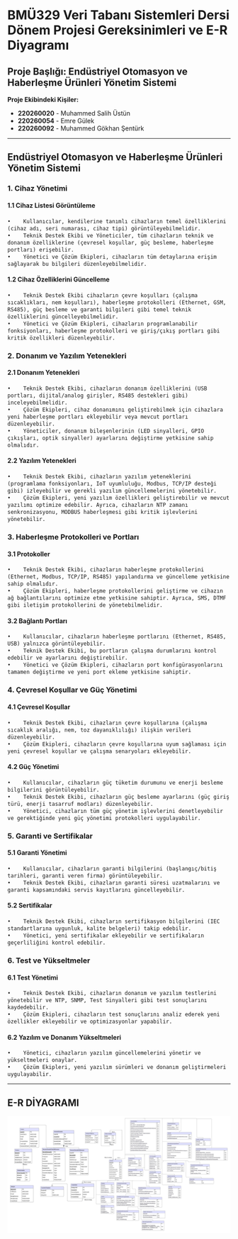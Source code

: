 # BMÜ329 Veri Tabanı Sistemleri Dersi Dönem Projesi Gereksinimleri ve E-R Diyagramı

## Proje Başlığı: Endüstriyel Otomasyon ve Haberleşme Ürünleri Yönetim Sistemi

**Proje Ekibindeki Kişiler:**
- **220260020** - Muhammed Salih Üstün
- **220260054** - Emre Gülek
- **220260092** - Muhammed Gökhan Şentürk

---

## Endüstriyel Otomasyon ve Haberleşme Ürünleri Yönetim Sistemi

### 1. Cihaz Yönetimi


#### 1.1 Cihaz Listesi Görüntüleme

    •    Kullanıcılar, kendilerine tanımlı cihazların temel özelliklerini (cihaz adı, seri numarası, cihaz tipi) görüntüleyebilmelidir.
    •    Teknik Destek Ekibi ve Yöneticiler, tüm cihazların teknik ve donanım özelliklerine (çevresel koşullar, güç besleme, haberleşme portları) erişebilir.
    •    Yönetici ve Çözüm Ekipleri, cihazların tüm detaylarına erişim sağlayarak bu bilgileri düzenleyebilmelidir.

#### 1.2 Cihaz Özelliklerini Güncelleme

    •    Teknik Destek Ekibi cihazların çevre koşulları (çalışma sıcaklıkları, nem koşulları), haberleşme protokolleri (Ethernet, GSM, RS485), güç besleme ve garanti bilgileri gibi temel teknik özelliklerini güncelleyebilmelidir.
    •    Yönetici ve Çözüm Ekipleri, cihazların programlanabilir fonksiyonları, haberleşme protokolleri ve giriş/çıkış portları gibi kritik özellikleri düzenleyebilir.

### 2. Donanım ve Yazılım Yetenekleri


#### 2.1 Donanım Yetenekleri

    •    Teknik Destek Ekibi, cihazların donanım özelliklerini (USB portları, dijital/analog girişler, RS485 destekleri gibi) inceleyebilmelidir.
    •    Çözüm Ekipleri, cihaz donanımını geliştirebilmek için cihazlara yeni haberleşme portları ekleyebilir veya mevcut portları düzenleyebilir.
    •    Yöneticiler, donanım bileşenlerinin (LED sinyalleri, GPIO çıkışları, optik sinyaller) ayarlarını değiştirme yetkisine sahip olmalıdır.

#### 2.2 Yazılım Yetenekleri

    •    Teknik Destek Ekibi, cihazların yazılım yeteneklerini (programlama fonksiyonları, IoT uyumluluğu, Modbus, TCP/IP desteği gibi) izleyebilir ve gerekli yazılım güncellemelerini yönetebilir.
    •    Çözüm Ekipleri, yeni yazılım özellikleri geliştirebilir ve mevcut yazılımı optimize edebilir. Ayrıca, cihazların NTP zamanı senkronizasyonu, MODBUS haberleşmesi gibi kritik işlevlerini yönetebilir.

### 3. Haberleşme Protokolleri ve Portları


#### 3.1 Protokoller

    •    Teknik Destek Ekibi, cihazların haberleşme protokollerini (Ethernet, Modbus, TCP/IP, RS485) yapılandırma ve güncelleme yetkisine sahip olmalıdır.
    •    Çözüm Ekipleri, haberleşme protokollerini geliştirme ve cihazın ağ bağlantılarını optimize etme yetkisine sahiptir. Ayrıca, SMS, DTMF gibi iletişim protokollerini de yönetebilmelidir.

#### 3.2 Bağlantı Portları

    •    Kullanıcılar, cihazların haberleşme portlarını (Ethernet, RS485, USB) yalnızca görüntüleyebilir.
    •    Teknik Destek Ekibi, bu portların çalışma durumlarını kontrol edebilir ve ayarlarını değiştirebilir.
    •    Yönetici ve Çözüm Ekipleri, cihazların port konfigürasyonlarını tamamen değiştirme ve yeni port ekleme yetkisine sahiptir.

### 4. Çevresel Koşullar ve Güç Yönetimi


#### 4.1 Çevresel Koşullar

    •    Teknik Destek Ekibi, cihazların çevre koşullarına (çalışma sıcaklık aralığı, nem, toz dayanıklılığı) ilişkin verileri düzenleyebilir.
    •    Çözüm Ekipleri, cihazların çevre koşullarına uyum sağlaması için yeni çevresel koşullar ve çalışma senaryoları ekleyebilir.

#### 4.2 Güç Yönetimi

    •    Kullanıcılar, cihazların güç tüketim durumunu ve enerji besleme bilgilerini görüntüleyebilir.
    •    Teknik Destek Ekibi, cihazların güç besleme ayarlarını (güç giriş türü, enerji tasarruf modları) düzenleyebilir.
    •    Yönetici, cihazların tüm güç yönetim işlevlerini denetleyebilir ve gerektiğinde yeni güç yönetimi protokolleri uygulayabilir.

### 5. Garanti ve Sertifikalar


#### 5.1 Garanti Yönetimi

    •    Kullanıcılar, cihazların garanti bilgilerini (başlangıç/bitiş tarihleri, garanti veren firma) görüntüleyebilir.
    •    Teknik Destek Ekibi, cihazların garanti süresi uzatmalarını ve garanti kapsamındaki servis kayıtlarını güncelleyebilir.

#### 5.2 Sertifikalar

    •    Teknik Destek Ekibi, cihazların sertifikasyon bilgilerini (IEC standartlarına uygunluk, kalite belgeleri) takip edebilir.
    •    Yönetici, yeni sertifikalar ekleyebilir ve sertifikaların geçerliliğini kontrol edebilir.

### 6. Test ve Yükseltmeler


#### 6.1 Test Yönetimi

    •    Teknik Destek Ekibi, cihazların donanım ve yazılım testlerini yönetebilir ve NTP, SNMP, Test Sinyalleri gibi test sonuçlarını kaydedebilir.
    •    Çözüm Ekipleri, cihazların test sonuçlarını analiz ederek yeni özellikler ekleyebilir ve optimizasyonlar yapabilir.

#### 6.2 Yazılım ve Donanım Yükseltmeleri

    •    Yönetici, cihazların yazılım güncellemelerini yönetir ve yükseltmeleri onaylar.
    •    Çözüm Ekipleri, yeni yazılım sürümleri ve donanım geliştirmeleri uygulayabilir.

---

## E-R DİYAGRAMI

![E-R Diyagramı](images/E-R.png)


